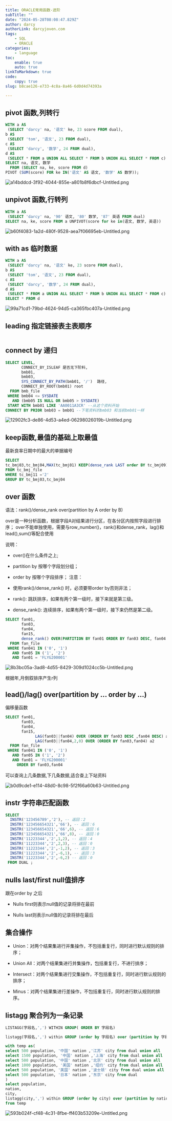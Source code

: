 ```yaml
---
title: ORACLE常用函数-进阶
subTitle: ""
date: "2024-05-28T08:08:47.829Z"
author: darcy
authorLink: darcyjoven.com
tags:
    - SQL
    - ORACLE
categories:
    - language
toc:
    enable: true
    auto: true
linkToMarkdown: true
code:
    copy: true
slug: b8cae126-e733-4c8a-8a46-6d0d4d74393a

---
```

## pivot 函数,列转行

```sql
WITH a AS
 (SELECT 'darcy' na, '语文' ke, 23 score FROM dual),
b AS
 (SELECT 'tom', '语文', 23 FROM dual),
c AS
 (SELECT 'darcy', '数学', 24 FROM dual),
d AS
 (SELECT * FROM a UNION ALL SELECT * FROM b UNION ALL SELECT * FROM c)
SELECT na, 语文, 数学
  FROM (SELECT na, ke, score FROM d)
PIVOT (SUM(score) FOR ke IN('语文' AS 语文, '数学' AS 数学));


```

![a14bddcd-3f92-4044-855e-a801b8f6dbcf-Untitled.png](image/a14bddcd-3f92-4044-855e-a801b8f6dbcf-Untitled.png)

## unpivot 函数,行转列

```sql
WITH a AS
 (SELECT 'darcy' na, '90' 语文, '80' 数学, '87' 英语 FROM dual)
SELECT na, ke, score FROM a UNPIVOT(score for ke in(语文, 数学, 英语))

```

![b60f4083-1a2d-480f-9528-aea7f06695eb-Untitled.png](image/b60f4083-1a2d-480f-9528-aea7f06695eb-Untitled.png)

## with as 临时数据

```sql
WITH a AS
 (SELECT 'darcy' na, '语文' ke, 23 score FROM dual),
b AS
 (SELECT 'tom', '语文', 23 FROM dual),
c AS
 (SELECT 'darcy', '数学', 24 FROM dual),
d AS
 (SELECT * FROM a UNION ALL SELECT * FROM b UNION ALL SELECT * FROM c)
SELECT * FROM d

```

![99a71cd1-79bd-4624-94d5-ca365fbc407a-Untitled.png](image/99a71cd1-79bd-4624-94d5-ca365fbc407a-Untitled.png)

## leading 指定链接表主表顺序

```plain text

```

## connect by 递归

```sql
SELECT LEVEL,
       CONNECT_BY_ISLEAF 是否无下阶料,
       bmb01,
       bmb03,
       SYS_CONNECT_BY_PATH(bmb01, '/')  路径,
       CONNECT_BY_ROOT(bmb01) root
  FROM bmb_file
 WHERE bmb04 <= SYSDATE
   AND (bmb05 IS NULL OR bmb05 > SYSDATE)
 START WITH bmb01 LIKE 'AA0011A3CR' --从这个资料开始
CONNECT BY PRIOR bmb03 = bmb01 --下笔资料的bmb03 和当前bmb01一样

```

![12902fc3-de86-4d53-a4ed-06298026019b-Untitled.png](image/12902fc3-de86-4d53-a4ed-06298026019b-Untitled.png)

## keep函数,最值的基础上取最值

最新良率日期中的最大的单据编号

```sql
SELECT
tc_bmj03,tc_bmj04,MAX(tc_bmj01) KEEP(dense_rank LAST order BY tc_bmj09) max01
FROM tc_bmj_file
WHERE tc_bmj11 ='2'
GROUP BY tc_bmj03,tc_bmj04

```

## over 函数

语法：rank()/dense_rank over(partition by A order by B)

over是一种分析函数，根据字段A对结果进行分区，在各分区内按照字段进行排序；
over不能单独使用，需要与row_number()，rank()和dense_rank，lag()和lead(),sum()等配合使用

说明：

- over()在什么条件之上;

- partition by 按哪个字段划分组；

- order by 按哪个字段排序；
注意：

- 使用rank()/dense_rank() 时，必须要带order by否则非法；

- rank(): 跳跃排序，如果有两个第一级时，接下来就是第三级。

- dense_rank(): 连续排序，如果有两个第一级时，接下来仍然是第二级。

```sql
SELECT fan01,
       fan03,
       fan04,
       fan15,
       dense_rank() OVER(PARTITION BY fan01 ORDER BY fan03 DESC, fan04 DESC) r
  FROM fan_file
 WHERE fan041 IN ('0', '1')
   AND fan05 IN ('1', '2')
   AND fan01 = 'FLYG200001'

```

![8b3bc05a-3ad8-4d55-8429-309d1024cc5b-Untitled.png](image/8b3bc05a-3ad8-4d55-8429-309d1024cc5b-Untitled.png)

根据年,月倒叙排序产生r列

## lead()/lag() over(partition by ... order by ...)

偏移量函数

```sql
SELECT fan01,
       fan03,
       fan04,
       fan15,
			 LAG(fan03||fan04) OVER (ORDER BY fan03 DESC ,fan04 DESC) a1,
			 LAG(fan03||fan04,2,0) OVER (ORDER BY fan03,fan04) a2
  FROM fan_file
 WHERE fan041 IN ('0', '1')
   AND fan05 IN ('1', '2')
   AND fan01 = 'FLYG200001'
	 ORDER BY fan03,fan04

```

可以查询上几条数据,下几条数据,适合查上下站资料

![b0d9cde1-e114-48d0-8c98-5f2f66a60b63-Untitled.png](image/b0d9cde1-e114-48d0-8c98-5f2f66a60b63-Untitled.png)

## instr 字符串匹配函数

```sql
SELECT
  INSTR('123456789','2'), -- 返回：2
  INSTR('123456654321','66'), -- 返回：6
  INSTR('123456654321','66',6), -- 返回：6
  INSTR('123456654321','66',8), -- 返回：0
  INSTR('11223344','2',1,2), -- 返回：4
  INSTR('11223344','2',2,3), -- 返回：0
  INSTR('11223344','2',-1,2), -- 返回：3
  INSTR('11223344','2',-6,1), -- 返回：3
  INSTR('11223344','2',-6,2) -- 返回：0
 FROM DUAL ;

```

## nulls last/first null值排序

跟在order by 之后

- Nulls first则表示null值的记录将排在最前

- Nulls last则表示null值的记录将排在最后

## 集合操作

- Union：对两个结果集进行并集操作，不包括重复行，同时进行默认规则的排序；

- Union All：对两个结果集进行并集操作，包括重复行，不进行排序；

- Intersect：对两个结果集进行交集操作，不包括重复行，同时进行默认规则的排序；

- Minus：对两个结果集进行差操作，不包括重复行，同时进行默认规则的排序。

## listagg 聚合列为一条记录

```sql
LISTAGG(字段名,',') WITHIN GROUP( ORDER BY 字段名)

```

```sql
listagg(字段名,',') within GROUP (order by 字段名) over (partition by 字段名) rank

```

```sql
with temp as(
select 500 population, '中国' nation ,'江苏' city from dual union all
select 1500 population, '中国' nation ,'上海' city from dual union all
select 500 population, '中国' nation ,'北京' city from dual union all
select 1000 population, '美国' nation ,'纽约' city from dual union all
select 500 population, '美国' nation ,'波士顿' city from dual union all
select 500 population, '日本' nation ,'东京' city from dual
)
select population,
nation,
city,
listagg(city,',') within GROUP (order by city) over (partition by nation) rank
from temp

```

![593b024f-cf48-4c31-8fbe-ff403b53209e-Untitled.png](image/593b024f-cf48-4c31-8fbe-ff403b53209e-Untitled.png)

